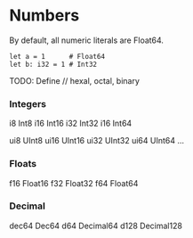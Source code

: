 # Numbers

By default, all numeric literals are Float64.

```
let a = 1      # Float64
let b: i32 = 1 # Int32
```

TODO: Define // hexal, octal, binary

### Integers

i8  Int8
i16 Int16
i32 Int32
i16 Int64

ui8  UInt8
ui16 UInt16
ui32 UInt32
ui64 UInt64
...

### Floats

f16 Float16
f32 Float32
f64 Float64

### Decimal

dec64 Dec64
d64   Decimal64
d128  Decimal128
